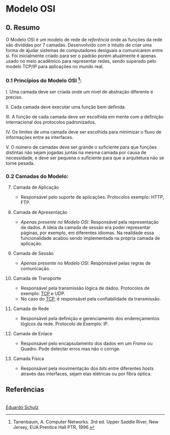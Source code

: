 # Modelo OSI
## 0. Resumo
O Modelo OSI é um modelo de rede de *referência* onde as funções da rede são divididas por 7 camadas.  Desenvolvido com o intuito de criar uma forma de ajudar sistemas de computadores desiguais a comunicarem entre si. Foi inicialmente criado para ser o padrão porém atualmente é apenas usado no meio acadêmico para representar redes, sendo superado pelo modelo TCP/IP para aplicações no mundo real. 

### 0.1 Princípios do Modelo OSI [^1]:

I. Uma camada deve ser criada onde um nível de abstração diferente é preciso.

II. Cada camada deve executar uma função bem definida.

III. A função de cada camada deve ser escolhida em mente com a definição internacional dos protocolos padronizados.

IV. Os limites de uma camada deve ser escolhida para minimizar o fluxo de informações entre as interfaces.

V. O número de camadas deve ser grande o suficiente para que funções distintas não sejam jogadas juntas na mesma camada por causa de necessidade, e deve ser pequena o suficiente para que a arquitetura não se torne pesada.

### 0.2 Camadas do Modelo:
7. Camada de Aplicação
    * Responsável pelo suporte de aplicações. Protocolos exemplo: HTTP, FTP.

6. Camada de Apresentação
    * *Apenas presente no Modelo OSI*. Responsável pela representação de dados. A ideia da camada de sessão era poder representar páginas, por exemplo, em diferentes idiomas. Na realidade essa funcionalidade acabou sendo implementada na própria camada de aplicação. 

5. Camada de Sessão
    * *Apenas presente no Modelo OSI*. Responsável pelas regras de comunicação.

4. Camada de Transporte
    * Responsável pela transmissão lógica de dados. Protocolos de exemplo: [TCP](Camada%20de%20Transporte/tcp.md) e UDP. 
    * No caso do [TCP](Camada%20de%20Transporte/tcp.md), é responsável pela confiabilidade da transmissão.

3. Camada de Rede
    * Responsável pela definição e gerenciamento dos endereçamentos lógicos da rede. Protocolo de Exemplo: IP.

2. Camada de Enlace
    * Responsável pelo encapsulamento dos dados em um _Frame_ ou Quadro. Pode detectar erros mas não o corrige.

1. Camada Física
    * Responsável pela movimentação dos _bits_ entre diferentes _hosts_ através das interfaces, sejam elas elétricas ou por fibra óptica.

## Referências
[^1]: Tanenbaum, A. Computer Networks. 3rd ed. Upper Saddle River, New Jersey, EUA:Prentice Hall PTR, 1996.
[^2]: Tanenbaum, A; Feamster, N; Wheterall, D. Computer Networks. 6th ed. Hockham Way, Harlow, Reino Unido: Pearson Educational Limited, 2021.
[^3]: Filippeti, M. A. CCNA 4.1: Guia Completo de Estudo. Florianópolis, Santa Catarina, Brasil: Visual Books, 2008.

<br>
<span class='git-page-authors'>
<a href='https://github.com/eduardoschulz'>Eduardo Schulz</a>
</span>
